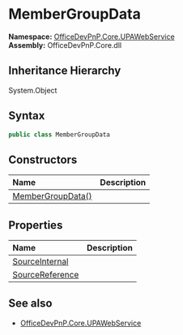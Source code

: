 # MemberGroupData
  

**Namespace:** [OfficeDevPnP.Core.UPAWebService](OfficeDevPnP.Core.UPAWebService.md)  
**Assembly:** OfficeDevPnP.Core.dll  
## Inheritance Hierarchy
System.Object  


## Syntax
```C#
public class MemberGroupData
```
## Constructors
|**Name**|**Description**|
|:-----|:-----|
| [MemberGroupData()](OfficeDevPnP.Core.UPAWebService.MemberGroupData.ctor1.md) | 
## Properties
|**Name**|**Description**|
|:-----|:-----|
| [SourceInternal](OfficeDevPnP.Core.UPAWebService.MemberGroupData.SourceInternal.md) | 
| [SourceReference](OfficeDevPnP.Core.UPAWebService.MemberGroupData.SourceReference.md) | 
## See also
- [OfficeDevPnP.Core.UPAWebService](OfficeDevPnP.Core.UPAWebService.md)
